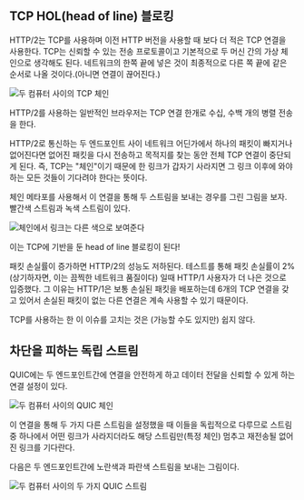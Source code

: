 <!--
## TCP head of line blocking

HTTP/2 is done over TCP and with much fewer TCP connections than when using
earlier HTTP versions. TCP is a protocol for reliable transfers and you can
basically think of it as an imaginary chain between two machines. What is
being put out on the network in one end will end up in the other end, in the
same order - eventually. (Or the connection breaks.)

![a TCP chain between two computers](../images/tcp-chain.png)

With HTTP/2, typical browsers do tens or hundreds of parallel transfers over
that single TCP connection.

If a single packet is dropped, or lost in the network somewhere between two
endpoints that speak HTTP/2, it means the entire TCP connection is brought to
a halt while the lost packet needs to be re-transmitted and find its way to
the destination. Since TCP is this "chain", it means that if one link is
suddenly missing, everything that would come after the lost link needs to
wait.

An illustration using the chain metaphor when sending two streams over this
connection. A red stream and a green stream:

![the chain showing links in different colors](../images/tcp-chain-streams.png)

It becomes a TCP-based head of line block!

As the packet loss rate increases, HTTP/2 performs less and less good. At 2%
packet loss (which is a terrible network quality, mind you), tests have proven
that HTTP/1 users are usually better off - because they typically have six TCP
connections up to distribute the lost packet over so for each lost packet the
other connections without loss can still continue.

Fixing this issue is not easy, if at all possible, to do with TCP.
-->

## TCP HOL(head of line) 블로킹

HTTP/2는 TCP를 사용하며 이전 HTTP 버전을 사용할 때 보다 더 적은 TCP 연결을 사용한다. TCP는
신뢰할 수 있는 전송 프로토콜이고 기본적으로 두 머신 간의 가상 체인으로 생각해도 된다. 네트워크의 한쪽
끝에 넣은 것이 최종적으로 다른 쪽 끝에 같은 순서로 나올 것이다.(아니면 연결이 끊어진다.)

![두 컴퓨터 사이의 TCP 체인](../images/tcp-chain.png)

HTTP/2를 사용하는 일반적인 브라우저는 TCP 연결 한개로 수십, 수백 개의 병렬 전송을 한다.

HTTP/2로 통신하는 두 엔드포인트 사이 네트워크 어딘가에서 하나의 패킷이 빠지거나 없어진다면
없어진 패킷을 다시 전송하고 목적지를 찾는 동안 전체 TCP 연결이 중단되게 된다.
즉, TCP는 "체인"이기 때문에 한 링크가 갑자기 사라지면 그 링크 이후에 와야 하는 모든 것들이 기다려야 
한다는 뜻이다.

체인 메타포를 사용해서 이 연결을 통해 두 스트림을 보내는 경우를 그린 그림을 보자.
빨간색 스트림과 녹색 스트림이 있다.

![체인에서 링크는 다른 색으로 보여준다](../images/tcp-chain-streams.png)

이는 TCP에 기반을 둔 head of line 블로킹이 된다!

패킷 손실률이 증가하면 HTTP/2의 성능도 저하된다. 테스트를 통해 패킷 손실률이 2%(상기하자면, 이는 끔찍한
네트워크 품질이다) 일때 HTTP/1 사용자가 더 나은 것으로 입증했다. 그 이유는 HTTP/1은 보통 손실된 패킷을 
배포하는데 6개의 TCP 연결을 갖고 있어서 손실된 패킷이 없는 다른 연결은 계속 사용할 수 있기 때문이다.

TCP를 사용하는 한 이 이슈를 고치는 것은 (가능할 수도 있지만) 쉽지 않다.

<!--
## Independent streams avoids the block

With QUIC there is still a connection setup between the two end-points that
makes the connection secure and the data delivery reliable.

![a QUIC chain between two computers](../images/tcp-chain.png)

When setting up two different streams over this connection, they are treated
independently so that if any link goes missing for one of the streams, only
that stream, that particular chain, has to pause and wait for the missing link
to get retransmitted.

Illustrated here with one yellow and one blue stream sent between two
end-points.

![two QUIC streams between two computers](../images/quic-chain-streams.png)
-->

## 차단을 피하는 독립 스트림

QUIC에는 두 엔드포인트간에 연결을 안전하게 하고 데이터 전달을 신뢰할 수 있게 하는 연결 설정이 있다.

![두 컴퓨터 사이의 QUIC 체인](../images/tcp-chain.png)

이 연결을 통해 두 가지 다른 스트림을 설정했을 때 이들을 독립적으로 다루므로 스트림 중 하나에서
어떤 링크가 사라지더라도 해당 스트림만(특정 체인) 멈추고 재전송될 없어진 링크를 기다란다.

다음은 두 엔드포인트간에 노란색과 파란색 스트림을 보내는 그림이다.

![두 컴퓨터 사이의 두 가지 QUIC 스트림](../images/quic-chain-streams.png)
